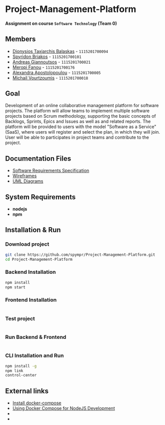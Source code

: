 # Project-Management-Platform
#### Assignment on course `Software Technology` (Team 0)

## Members
* [Dionysios Taxiarchis Balaskas](https://github.com/dbalaskas) - `1115201700094`
* [Spyridon Briakos](https://github.com/spympr) - `1115201700101`
* [Andreas Giannoutsos](https://github.com/AGiannoutsos) - `1115201700021`
* [Meropi Fanou](https://github.com/meryfanou) - `1115201700176`
* [Alexandra Apostolopoulou](https://github.com/alexaapo) - `1115201700005`
* [Michail Vourtzoumis](https://github.com/MVour) - `1115201700018` 

## Goal
Development of an online collaborative management platform for software projects. The platform will allow teams to implement multiple software projects based on Scrum methodology, supporting the basic concepts of Backlogs, Sprints, Epics and Issues as well as and related reports. The platform will be provided to users with the model "Software as a Service" (SaaS), where users will register and select the plan, in which they will join. User will be able to participates in project teams and contribute to the project.

## Documentation Files
* [Software Requirements Specification](./docs/SRS.md)
* [Wireframes](./docs/UI.md)
* [UML Diagrams](./docs/uml)

## System Requirements
* **nodejs**
* **npm**

## Installation & Run

### Download project
```bash
git clone https://github.com/spympr/Project-Management-Platform.git
cd Project-Management-Platform
```

### Backend Installation
```bash
npm install
npm start
```

### Frontend Installation
```bash

```

### Test project
```bash

```

### Run Backend & Frontend
```bash

```

### CLI Installation and Run
```bash
npm install -g
npm link
control-center
```

## External links
* [Install docker-compose](https://docs.docker.com/compose/install/)
* [Using Docker Compose for NodeJS Development](https://www.cloudbees.com/blog/using-docker-compose-for-nodejs-development/)
* []()
* []()

